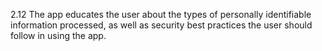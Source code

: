2.12 The app educates the user about the types of personally identifiable information processed, as well as security best practices the user should follow in using the app.